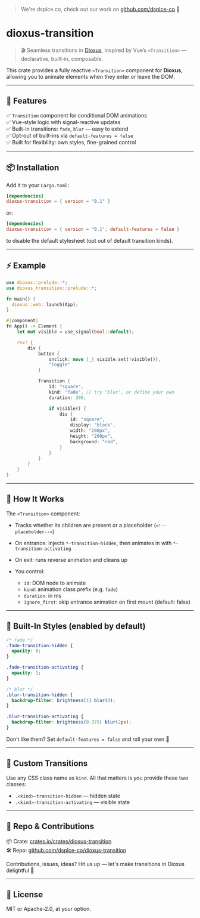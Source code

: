 > We're dsplce.co, check out our work on [github.com/dsplce-co](https://github.com/dsplce-co) 🖤

# dioxus-transition

> 🎬 Seamless transitions in [Dioxus](https://dioxuslabs.com/), inspired by Vue’s `<Transition>` — declarative, built-in, composable.

This crate provides a fully reactive `<Transition>` component for **Dioxus**, allowing you to animate elements when they enter or leave the DOM.

---

## 🖤 Features

✅ `Transition` component for conditional DOM animations<br/>
✅ Vue-style logic with signal-reactive updates<br/>
✅ Built-in transitions: `fade`, `blur` — easy to extend<br/>
✅ Opt-out of built-ins via `default-features = false`<br/>
✅ Built for flexibility: own styles, fine-grained control<br/>

---

## 📦 Installation

Add it to your `Cargo.toml`:

```toml
[dependencies]
dioxus-transition = { version = "0.1" }
```
or:

```toml
[dependencies]
dioxus-transition = { version = "0.1", default-features = false }
```

to disable the default stylesheet (opt out of default transition kinds).

---

## ⚡ Example

```rust
use dioxus::prelude::*;
use dioxus_transition::prelude::*;

fn main() {
  dioxus::web::launch(App);
}

#[component]
fn App() -> Element {
    let mut visible = use_signal(bool::default);

    rsx! {
        div {
            button {
                onclick: move |_| visible.set(!visible()),
                "Toggle"
            }

            Transition {
                id: "square",
                kind: "fade", // try "blur", or define your own
                duration: 300,

                if visible() {
                    div {
                        id: "square",
                        display: "block",
                        width: "200px",
                        height: "200px",
                        background: "red",
                    }
                }
            }
        }
    }
}
```

---

## 🧠 How It Works

The `<Transition>` component:

* Tracks whether its children are present or a placeholder (`<!--placeholder-->`)
* On entrance: injects `*-transition-hidden`, then animates in with `*-transition-activating`
* On exit: runs reverse animation and cleans up
* You control:

    * `id`: DOM node to animate
    * `kind`: animation class prefix (e.g. `fade`)
    * `duration`: in ms
    * `ignore_first`: skip entrance animation on first mount (default: false)

---

## 🎨 Built-In Styles (enabled by default)

```css
/* fade */
.fade-transition-hidden {
  opacity: 0;
}

.fade-transition-activating {
  opacity: 1;
}

/* blur */
.blur-transition-hidden {
  backdrop-filter: brightness(1) blur(0);
}

.blur-transition-activating {
  backdrop-filter: brightness(0.375) blur(2px);
}
```

Don’t like them? Set `default-features = false` and roll your own 🧘

---

## 🧩 Custom Transitions

Use any CSS class name as `kind`. All that matters is you provide these two classes:

* `.<kind>-transition-hidden` — hidden state
* `.<kind>-transition-activating` — visible state

---

## 📁 Repo & Contributions

📦 Crate: [crates.io/crates/dioxus-transition](https://crates.io/crates/dioxus-transition)<br/>
🛠️ Repo: [github.com/dsplce-co/dioxus-transition](https://github.com/dsplce-co/dioxus-transition)<br/>

Contributions, issues, ideas? Hit us up — let's make transitions in Dioxus delightful 🖤

---

## 📄 License

MIT or Apache-2.0, at your option.
